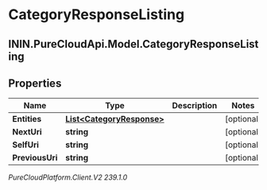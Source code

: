 # CategoryResponseListing

## ININ.PureCloudApi.Model.CategoryResponseListing

## Properties

|Name | Type | Description | Notes|
|------------ | ------------- | ------------- | -------------|
| **Entities** | [**List&lt;CategoryResponse&gt;**](CategoryResponse) |  | [optional] |
| **NextUri** | **string** |  | [optional] |
| **SelfUri** | **string** |  | [optional] |
| **PreviousUri** | **string** |  | [optional] |



_PureCloudPlatform.Client.V2 239.1.0_
